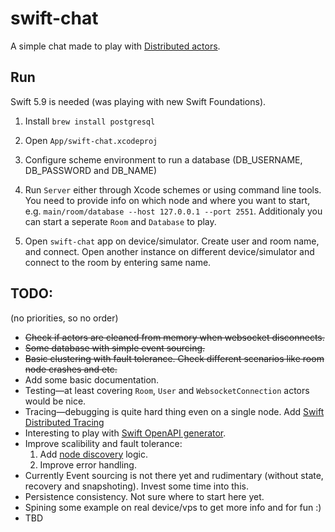 #  swift-chat

A simple chat made to play with [Distributed actors](https://www.swift.org/blog/distributed-actors/).

## Run

Swift 5.9 is needed (was playing with new Swift Foundations).

1. Install `brew install postgresql`

2. Open `App/swift-chat.xcodeproj`

3. Configure scheme environment to run a database (DB_USERNAME, DB_PASSWORD and DB_NAME)

4. Run `Server` either through Xcode schemes or using command line tools. You need to provide info on which node and where you want to start, e.g. `main/room/database --host 127.0.0.1 --port 2551`. 
  Additionaly you can start a seperate `Room` and `Database` to play.

5. Open `swift-chat` app on device/simulator. Create user and room name, and connect. Open another instance on different device/simulator and connect to the room by entering same name.

## TODO:
(no priorities, so no order)
* ~~Check if actors are cleaned from memory when websocket disconnects.~~
* ~~Some database with simple event sourcing.~~
* ~~Basic clustering with fault tolerance. Check different scenarios like room node crashes and etc.~~
* Add some basic documentation.
* Testing—at least covering `Room`, `User` and `WebsocketConnection` actors would be nice.
* Tracing—debugging is quite hard thing even on a single node. Add [Swift Distributed Tracing](https://github.com/apple/swift-distributed-tracing)
* Interesting to play with [Swift OpenAPI generator](https://github.com/apple/swift-openapi-generator).
* Improve scalibility and fault tolerance:
  1. Add [node discovery](https://swiftpackageindex.com/apple/swift-distributed-actors/main/documentation/distributedcluster/clustering#Automatic-Node-Discovery) logic.
  2. Improve error handling. 
* Currently Event sourcing is not there yet and rudimentary (without state, recovery and snapshoting). Invest some time into this.
* Persistence consistency. Not sure where to start here yet.
* Spining some example on real device/vps to get more info and for fun :)
* TBD
